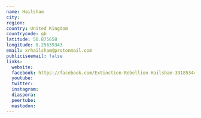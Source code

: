 ```yaml
---
name: Hailsham
city:
region:
country: United Kingdom
countrycode: gb
latitude: 50.875658
longitude: 0.25639343
email: xrhailsham@protonmail.com
publiciseemail: false
links:
  website:
  facebook: https://facebook.com/Extinction-Rebellion-Hailsham-331853447502871
  youtube:
  twitter:
  instagram:
  diaspora:
  peertube:
  mastodon:
---
```

